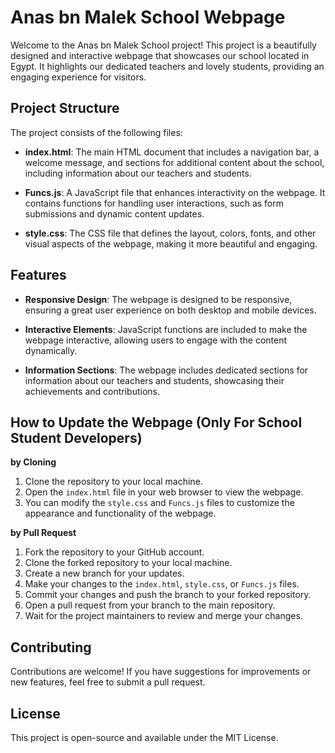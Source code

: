 # Anas bn Malek School Webpage

Welcome to the Anas bn Malek School project! This project is a beautifully designed and interactive webpage that showcases our school located in Egypt. It highlights our dedicated teachers and lovely students, providing an engaging experience for visitors.

## Project Structure

The project consists of the following files:

- **index.html**: The main HTML document that includes a navigation bar, a welcome message, and sections for additional content about the school, including information about our teachers and students.
  
- **Funcs.js**: A JavaScript file that enhances interactivity on the webpage. It contains functions for handling user interactions, such as form submissions and dynamic content updates.
  
- **style.css**: The CSS file that defines the layout, colors, fonts, and other visual aspects of the webpage, making it more beautiful and engaging.

## Features

- **Responsive Design**: The webpage is designed to be responsive, ensuring a great user experience on both desktop and mobile devices.
  
- **Interactive Elements**: JavaScript functions are included to make the webpage interactive, allowing users to engage with the content dynamically.
  
- **Information Sections**: The webpage includes dedicated sections for information about our teachers and students, showcasing their achievements and contributions.

## How to Update the Webpage (Only For School Student Developers)

**by Cloning**
1. Clone the repository to your local machine.
2. Open the `index.html` file in your web browser to view the webpage.
3. You can modify the `style.css` and `Funcs.js` files to customize the appearance and functionality of the webpage.

**by Pull Request**
1. Fork the repository to your GitHub account.
2. Clone the forked repository to your local machine.
3. Create a new branch for your updates.
4. Make your changes to the `index.html`, `style.css`, or `Funcs.js` files.
5. Commit your changes and push the branch to your forked repository.
6. Open a pull request from your branch to the main repository.
7. Wait for the project maintainers to review and merge your changes.

## Contributing

Contributions are welcome! If you have suggestions for improvements or new features, feel free to submit a pull request.

## License

This project is open-source and available under the MIT License.